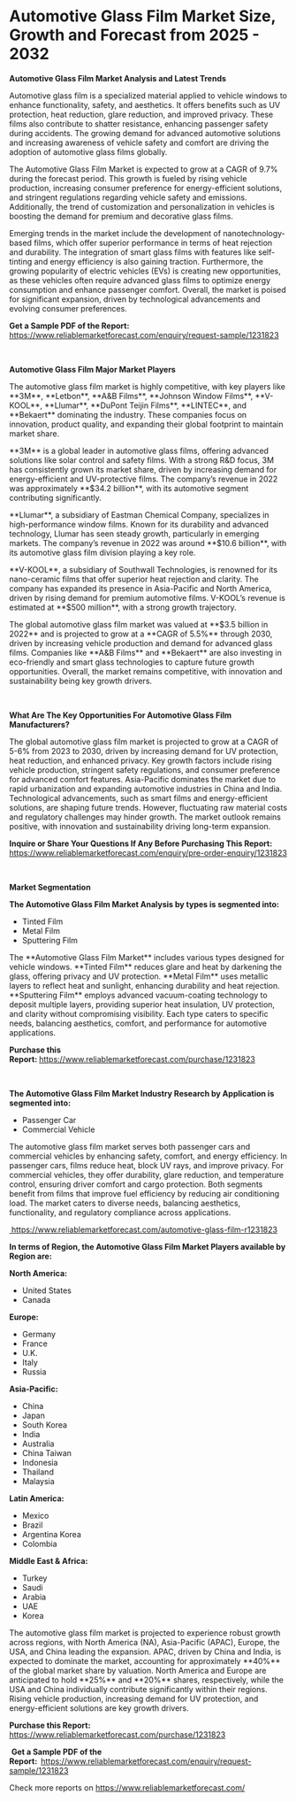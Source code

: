 <p><h1>Automotive Glass Film Market Size, Growth and Forecast from 2025 - 2032</h1></p><p><strong>Automotive Glass Film Market Analysis and Latest Trends</strong></p>
<p><p>Automotive glass film is a specialized material applied to vehicle windows to enhance functionality, safety, and aesthetics. It offers benefits such as UV protection, heat reduction, glare reduction, and improved privacy. These films also contribute to shatter resistance, enhancing passenger safety during accidents. The growing demand for advanced automotive solutions and increasing awareness of vehicle safety and comfort are driving the adoption of automotive glass films globally.</p><p>The Automotive Glass Film Market is expected to grow at a CAGR of 9.7% during the forecast period. This growth is fueled by rising vehicle production, increasing consumer preference for energy-efficient solutions, and stringent regulations regarding vehicle safety and emissions. Additionally, the trend of customization and personalization in vehicles is boosting the demand for premium and decorative glass films.</p><p>Emerging trends in the market include the development of nanotechnology-based films, which offer superior performance in terms of heat rejection and durability. The integration of smart glass films with features like self-tinting and energy efficiency is also gaining traction. Furthermore, the growing popularity of electric vehicles (EVs) is creating new opportunities, as these vehicles often require advanced glass films to optimize energy consumption and enhance passenger comfort. Overall, the market is poised for significant expansion, driven by technological advancements and evolving consumer preferences.</p></p>
<p><strong>Get a Sample PDF of the Report:&nbsp;</strong> <a href="https://www.reliablemarketforecast.com/enquiry/request-sample/1231823?utm_campaign=1840&utm_medium=2&utm_source=Github&utm_content=ia&utm_term=23012025&utm_id=automotive-glass-film">https://www.reliablemarketforecast.com/enquiry/request-sample/1231823</a></p>
<p>&nbsp;</p>
<p><strong>Automotive Glass Film Major Market Players</strong></p>
<p><p>The automotive glass film market is highly competitive, with key players like **3M**, **Letbon**, **A&B Films**, **Johnson Window Films**, **V-KOOL**, **Llumar**, **DuPont Teijin Films**, **LINTEC**, and **Bekaert** dominating the industry. These companies focus on innovation, product quality, and expanding their global footprint to maintain market share.</p><p>**3M** is a global leader in automotive glass films, offering advanced solutions like solar control and safety films. With a strong R&D focus, 3M has consistently grown its market share, driven by increasing demand for energy-efficient and UV-protective films. The company’s revenue in 2022 was approximately **$34.2 billion**, with its automotive segment contributing significantly.</p><p>**Llumar**, a subsidiary of Eastman Chemical Company, specializes in high-performance window films. Known for its durability and advanced technology, Llumar has seen steady growth, particularly in emerging markets. The company’s revenue in 2022 was around **$10.6 billion**, with its automotive glass film division playing a key role.</p><p>**V-KOOL**, a subsidiary of Southwall Technologies, is renowned for its nano-ceramic films that offer superior heat rejection and clarity. The company has expanded its presence in Asia-Pacific and North America, driven by rising demand for premium automotive films. V-KOOL’s revenue is estimated at **$500 million**, with a strong growth trajectory.</p><p>The global automotive glass film market was valued at **$3.5 billion in 2022** and is projected to grow at a **CAGR of 5.5%** through 2030, driven by increasing vehicle production and demand for advanced glass films. Companies like **A&B Films** and **Bekaert** are also investing in eco-friendly and smart glass technologies to capture future growth opportunities. Overall, the market remains competitive, with innovation and sustainability being key growth drivers.</p></p>
<p>&nbsp;</p>
<p><strong>What Are The Key Opportunities For Automotive Glass Film Manufacturers?</strong></p>
<p><p>The global automotive glass film market is projected to grow at a CAGR of 5-6% from 2023 to 2030, driven by increasing demand for UV protection, heat reduction, and enhanced privacy. Key growth factors include rising vehicle production, stringent safety regulations, and consumer preference for advanced comfort features. Asia-Pacific dominates the market due to rapid urbanization and expanding automotive industries in China and India. Technological advancements, such as smart films and energy-efficient solutions, are shaping future trends. However, fluctuating raw material costs and regulatory challenges may hinder growth. The market outlook remains positive, with innovation and sustainability driving long-term expansion.</p></p>
<p><strong>Inquire or Share Your Questions If Any Before Purchasing This Report:</strong> <a href="https://www.reliablemarketforecast.com/enquiry/pre-order-enquiry/1231823?utm_campaign=1840&utm_medium=2&utm_source=Github&utm_content=ia&utm_term=23012025&utm_id=automotive-glass-film">https://www.reliablemarketforecast.com/enquiry/pre-order-enquiry/1231823</a></p>
<p>&nbsp;</p>
<p><strong>Market Segmentation</strong></p>
<p><strong>The Automotive Glass Film Market Analysis by types is segmented into:</strong></p>
<p><ul><li>Tinted Film</li><li>Metal Film</li><li>Sputtering Film</li></ul></p>
<p><p>The **Automotive Glass Film Market** includes various types designed for vehicle windows. **Tinted Film** reduces glare and heat by darkening the glass, offering privacy and UV protection. **Metal Film** uses metallic layers to reflect heat and sunlight, enhancing durability and heat rejection. **Sputtering Film** employs advanced vacuum-coating technology to deposit multiple layers, providing superior heat insulation, UV protection, and clarity without compromising visibility. Each type caters to specific needs, balancing aesthetics, comfort, and performance for automotive applications.</p></p>
<p><strong>Purchase this Report:&nbsp;</strong><a href="https://www.reliablemarketforecast.com/purchase/1231823?utm_campaign=1840&utm_medium=2&utm_source=Github&utm_content=ia&utm_term=23012025&utm_id=automotive-glass-film">https://www.reliablemarketforecast.com/purchase/1231823</a></p>
<p>&nbsp;</p>
<p><strong>The Automotive Glass Film Market Industry Research by Application is segmented into:</strong></p>
<p><ul><li>Passenger Car</li><li>Commercial Vehicle</li></ul></p>
<p><p>The automotive glass film market serves both passenger cars and commercial vehicles by enhancing safety, comfort, and energy efficiency. In passenger cars, films reduce heat, block UV rays, and improve privacy. For commercial vehicles, they offer durability, glare reduction, and temperature control, ensuring driver comfort and cargo protection. Both segments benefit from films that improve fuel efficiency by reducing air conditioning load. The market caters to diverse needs, balancing aesthetics, functionality, and regulatory compliance across applications.</p></p>
<p><a href="https://www.reliablemarketforecast.com/automotive-glass-film-r1231823?utm_campaign=1840&utm_medium=2&utm_source=Github&utm_content=ia&utm_term=23012025&utm_id=automotive-glass-film">&nbsp;https://www.reliablemarketforecast.com/automotive-glass-film-r1231823</a></p>
<p><strong>In terms of Region, the Automotive Glass Film Market Players available by Region are:</strong></p>
<p>
    <p> <strong> North America: </strong>
        <ul>
            <li>United States</li>
            <li>Canada</li>
        </ul>
        </p> 
    <p> <strong> Europe: </strong>
        <ul>
            <li>Germany</li>
            <li>France</li>
            <li>U.K.</li>
            <li>Italy</li>
            <li>Russia</li>
        </ul>
        </p> 
    <p> <strong> Asia-Pacific: </strong>
        <ul>
            <li>China</li>
            <li>Japan</li>
            <li>South Korea</li>
            <li>India</li>
            <li>Australia</li>
            <li>China Taiwan</li>
            <li>Indonesia</li>
            <li>Thailand</li>
            <li>Malaysia</li>
        </ul>
        </p> 
    <p> <strong> Latin America: </strong>
        <ul>
            <li>Mexico</li>
            <li>Brazil</li>
            <li>Argentina Korea</li>
            <li>Colombia</li>
        </ul>
        </p> 
    <p> <strong> Middle East & Africa: </strong>
        <ul>
            <li>Turkey</li>
            <li>Saudi</li>
            <li>Arabia</li>
            <li>UAE</li>
            <li>Korea</li>
        </ul>
    </p>
    </p>
<p><p>The automotive glass film market is projected to experience robust growth across regions, with North America (NA), Asia-Pacific (APAC), Europe, the USA, and China leading the expansion. APAC, driven by China and India, is expected to dominate the market, accounting for approximately **40%** of the global market share by valuation. North America and Europe are anticipated to hold **25%** and **20%** shares, respectively, while the USA and China individually contribute significantly within their regions. Rising vehicle production, increasing demand for UV protection, and energy-efficient solutions are key growth drivers.</p></p>
<p><strong>Purchase this Report: </strong><a href="https://www.reliablemarketforecast.com/purchase/1231823?utm_campaign=1840&utm_medium=2&utm_source=Github&utm_content=ia&utm_term=23012025&utm_id=automotive-glass-film">https://www.reliablemarketforecast.com/purchase/1231823</a></p>
<p>&nbsp;<strong>Get a Sample PDF of the Report:&nbsp;&nbsp;</strong><a href="https://www.reliablemarketforecast.com/enquiry/request-sample/1231823?utm_campaign=1840&utm_medium=2&utm_source=Github&utm_content=ia&utm_term=23012025&utm_id=automotive-glass-film">https://www.reliablemarketforecast.com/enquiry/request-sample/1231823</a></p>
<p><strong></strong></p>
<p>Check more reports on <a href="https://www.reliablemarketforecast.com/?utm_campaign=1840&utm_medium=2&utm_source=Github&utm_content=ia&utm_term=23012025&utm_id=automotive-glass-film">https://www.reliablemarketforecast.com/</a></p>